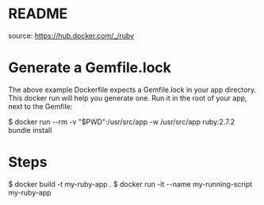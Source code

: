 # README

source: https://hub.docker.com/_/ruby

# Generate a Gemfile.lock
The above example Dockerfile expects a Gemfile.lock in your app directory. This docker run will help you generate one. Run it in the root of your app, next to the Gemfile:

$ docker run --rm -v "$PWD":/usr/src/app -w /usr/src/app ruby:2.7.2 bundle install

# Steps
$ docker build -t my-ruby-app .
$ docker run -it --name my-running-script my-ruby-app